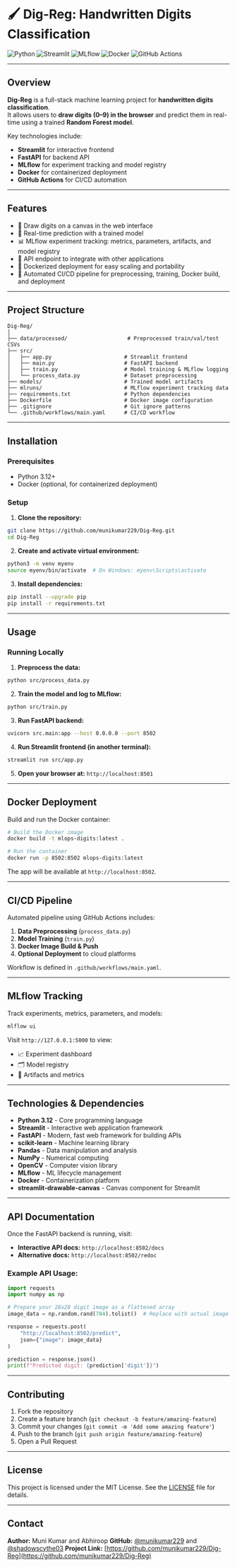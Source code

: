 # 🖌️ Dig-Reg: Handwritten Digits Classification

![Python](https://img.shields.io/badge/Python-3.12-blue)
![Streamlit](https://img.shields.io/badge/Streamlit-UI-orange)
![MLflow](https://img.shields.io/badge/MLflow-Tracking-green)
![Docker](https://img.shields.io/badge/Docker-Container-blue)
![GitHub Actions](https://img.shields.io/badge/CI/CD-GitHub--Actions-blue)

---

## **Overview**

**Dig-Reg** is a full-stack machine learning project for **handwritten digits classification**.  
It allows users to **draw digits (0–9) in the browser** and predict them in real-time using a trained **Random Forest model**.  

Key technologies include:

- **Streamlit** for interactive frontend
- **FastAPI** for backend API
- **MLflow** for experiment tracking and model registry
- **Docker** for containerized deployment
- **GitHub Actions** for CI/CD automation

---

## **Features**

- 🎨 Draw digits on a canvas in the web interface
- 🔮 Real-time prediction with a trained model
- 📊 MLflow experiment tracking: metrics, parameters, artifacts, and model registry
- 🔌 API endpoint to integrate with other applications
- 🐳 Dockerized deployment for easy scaling and portability
- 🚀 Automated CI/CD pipeline for preprocessing, training, Docker build, and deployment

---

## **Project Structure**

```
Dig-Reg/
│
├── data/processed/                   # Preprocessed train/val/test CSVs
├── src/
│   ├── app.py                       # Streamlit frontend
│   ├── main.py                      # FastAPI backend
│   ├── train.py                     # Model training & MLflow logging
│   └── process_data.py              # Dataset preprocessing
├── models/                          # Trained model artifacts
├── mlruns/                          # MLflow experiment tracking data
├── requirements.txt                 # Python dependencies
├── Dockerfile                       # Docker image configuration
├── .gitignore                       # Git ignore patterns
└── .github/workflows/main.yaml      # CI/CD workflow
```

---

## **Installation**

### Prerequisites
- Python 3.12+
- Docker (optional, for containerized deployment)

### Setup

1. **Clone the repository:**
```bash
git clone https://github.com/munikumar229/Dig-Reg.git
cd Dig-Reg
```

2. **Create and activate virtual environment:**
```bash
python3 -m venv myenv
source myenv/bin/activate  # On Windows: myenv\Scripts\activate
```

3. **Install dependencies:**
```bash
pip install --upgrade pip
pip install -r requirements.txt
```

---

## **Usage**

### **Running Locally**

1. **Preprocess the data:**
```bash
python src/process_data.py
```

2. **Train the model and log to MLflow:**
```bash
python src/train.py
```

3. **Run FastAPI backend:**
```bash
uvicorn src.main:app --host 0.0.0.0 --port 8502
```

4. **Run Streamlit frontend (in another terminal):**
```bash
streamlit run src/app.py
```

5. **Open your browser at:** `http://localhost:8501`

---

## **Docker Deployment**

Build and run the Docker container:

```bash
# Build the Docker image
docker build -t mlops-digits:latest .

# Run the container
docker run -p 8502:8502 mlops-digits:latest
```

The app will be available at `http://localhost:8502`.

---

## **CI/CD Pipeline**

Automated pipeline using GitHub Actions includes:

1. **Data Preprocessing** (`process_data.py`)
2. **Model Training** (`train.py`)
3. **Docker Image Build & Push**
4. **Optional Deployment** to cloud platforms

Workflow is defined in `.github/workflows/main.yaml`.

---

## **MLflow Tracking**

Track experiments, metrics, parameters, and models:

```bash
mlflow ui
```

Visit `http://127.0.0.1:5000` to view:
- 📈 Experiment dashboard
- 🗂️ Model registry
- 📁 Artifacts and metrics

---

## **Technologies & Dependencies**

- **Python 3.12** - Core programming language
- **Streamlit** - Interactive web application framework
- **FastAPI** - Modern, fast web framework for building APIs
- **scikit-learn** - Machine learning library
- **Pandas** - Data manipulation and analysis
- **NumPy** - Numerical computing
- **OpenCV** - Computer vision library
- **MLflow** - ML lifecycle management
- **Docker** - Containerization platform
- **streamlit-drawable-canvas** - Canvas component for Streamlit

---

## **API Documentation**

Once the FastAPI backend is running, visit:
- **Interactive API docs:** `http://localhost:8502/docs`
- **Alternative docs:** `http://localhost:8502/redoc`

### Example API Usage:

```python
import requests
import numpy as np

# Prepare your 28x28 digit image as a flattened array
image_data = np.random.rand(784).tolist()  # Replace with actual image data

response = requests.post(
    "http://localhost:8502/predict",
    json={"image": image_data}
)

prediction = response.json()
print(f"Predicted digit: {prediction['digit']}")
```

---

## **Contributing**

1. Fork the repository
2. Create a feature branch (`git checkout -b feature/amazing-feature`)
3. Commit your changes (`git commit -m 'Add some amazing feature'`)
4. Push to the branch (`git push origin feature/amazing-feature`)
5. Open a Pull Request

---

## **License**

This project is licensed under the MIT License. See the [LICENSE](LICENSE) file for details.

---

## **Contact**

**Author:** Muni Kumar  and Abhiroop
**GitHub:** [@munikumar229](https://github.com/munikumar229)   and [@shadowscythe03](https://github.com/shadowscythe03)
**Project Link:** [https://github.com/munikumar229/Dig-Reg](https://github.com/munikumar229/Dig-Reg)